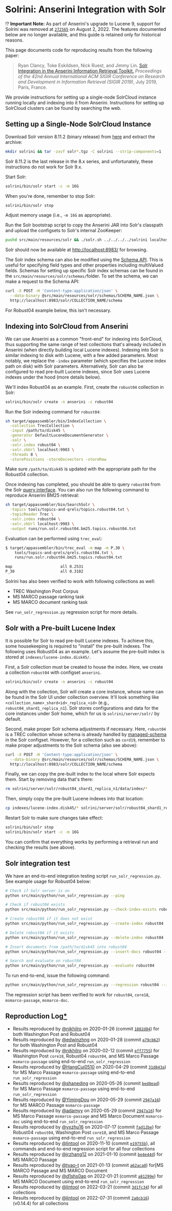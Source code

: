 # Solrini: Anserini Integration with Solr

⁉️ **Important Note:** As part of Anserini's upgrade to Lucene 9, support for Solrini was removed at [`272565`](https://github.com/castorini/anserini/commit/27256551e958f39495b04e89ef55de9d27f33414) on August 2, 2022.
The features documented below are no longer available, and this guide is retained only for historical reasons.

This page documents code for reproducing results from the following paper:

> Ryan Clancy, Toke Eskildsen, Nick Ruest, and Jimmy Lin. [Solr Integration in the Anserini Information Retrieval Toolkit.](https://cs.uwaterloo.ca/~jimmylin/publications/Clancy_etal_SIGIR2019a.pdf) _Proceedings of the 42nd Annual International ACM SIGIR Conference on Research and Development in Information Retrieval (SIGIR 2019)_, July 2019, Paris, France.

We provide instructions for setting up a single-node SolrCloud instance running locally and indexing into it from Anserini.
Instructions for setting up SolrCloud clusters can be found by searching the web.

## Setting up a Single-Node SolrCloud Instance

Download Solr version 8.11.2 (binary release) from [here](https://solr.apache.org/downloads.html) and extract the archive:

```bash
mkdir solrini && tar -zxvf solr*.tgz -C solrini --strip-components=1
```

Solr 8.11.2 is the last release in the 8.x series, and unfortunately, these instructions do not work for Solr 9.x.

Start Solr:

```bash
solrini/bin/solr start -c -m 16G
```

When you're done, remember to stop Solr:

```bash
solrini/bin/solr stop
```

Adjust memory usage (i.e., `-m 16G` as appropriate).

Run the Solr bootstrap script to copy the Anserini JAR into Solr's classpath and upload the configsets to Solr's internal ZooKeeper:

```bash
pushd src/main/resources/solr && ./solr.sh ../../../../solrini localhost:9983 && popd
```

Solr should now be available at [http://localhost:8983/](http://localhost:8983/) for browsing.

The Solr index schema can also be modified using the [Schema API](https://lucene.apache.org/solr/guide/8_3/schema-api.html). This is useful for specifying field types and other properties including multiValued fields.
Schemas for setting up specific Solr index schemas can be found in the `src/main/resources/solr/schemas/`folder.
To set the schema, we can make a request to the Schema API:

```bash
curl -X POST -H 'Content-type:application/json' \
  --data-binary @src/main/resources/solr/schemas/SCHEMA_NAME.json \
  http://localhost:8983/solr/COLLECTION_NAME/schema
```

For Robust04 example below, this isn't necessary.

## Indexing into SolrCloud from Anserini

We can use Anserini as a common "front-end" for indexing into SolrCloud, thus supporting the same range of test collections that's already included in Anserini (when directly building local Lucene indexes).
Indexing into Solr is similar indexing to disk with Lucene, with a few added parameters.
Most notably, we replace the `-index` parameter (which specifies the Lucene index path on disk) with Solr parameters.
Alternatively, Solr can also be configured to read pre-built Lucene indexes, since Solr uses Lucene indexes under the hood (more details below).

We'll index Robust04 as an example.
First, create the `robust04` collection in Solr:

```bash
solrini/bin/solr create -n anserini -c robust04
```

Run the Solr indexing command for `robust04`:

```bash
sh target/appassembler/bin/IndexCollection \
  -collection TrecCollection \
  -input /path/to/disk45 \
  -generator DefaultLuceneDocumentGenerator \
  -solr \
  -solr.index robust04 \
  -solr.zkUrl localhost:9983 \
  -threads 8 \
  -storePositions -storeDocvectors -storeRaw
```

Make sure `/path/to/disk45` is updated with the appropriate path for the Robust04 collection.

Once indexing has completed, you should be able to query `robust04` from the Solr [query interface](http://localhost:8983/solr/#/robust04/query).
You can also run the following command to reproduce Anserini BM25 retrieval:

```bash
sh target/appassembler/bin/SearchSolr \
  -topics tools/topics-and-qrels/topics.robust04.txt \
  -topicReader Trec \
  -solr.index robust04 \
  -solr.zkUrl localhost:9983 \
  -output runs/run.solr.robust04.bm25.topics.robust04.txt
```

Evaluation can be performed using `trec_eval`:

```bash
$ target/appassembler/bin/trec_eval -m map -m P.30 \
    tools/topics-and-qrels/qrels.robust04.txt \
    runs/run.solr.robust04.bm25.topics.robust04.txt

map                   	all	0.2531
P_30                  	all	0.3102
```

Solrini has also been verified to work with following collections as well:

+ TREC Washington Post Corpus
+ MS MARCO passage ranking task
+ MS MARCO document ranking task

See `run_solr_regression.py` regression script for more details.

## Solr with a Pre-built Lucene Index

It is possible for Solr to read pre-built Lucene indexes.
To achieve this, some housekeeping is required to "install" the pre-built indexes.
The following uses Robust04 as an example.
Let's assume the pre-built index is stored at `indexes/lucene-index.disk45/`.

First, a Solr collection must be created to house the index.
Here, we create a collection `robust04` with configset `anserini`.

```bash
solrini/bin/solr create -n anserini -c robust04
```

Along with the collection, Solr will create a core instance, whose name can be found in the Solr UI under collection overview.
It'll look something like `<collection_name>_shard<id>_replica_<id>` (e.g., `robust04_shard1_replica_n1`).
Solr stores configurations and data for the core instances under Solr home, which for us is `solrini/server/solr/` by default.

Second, make proper Solr schema adjustments if necessary.
Here, `robust04` is a TREC collection whose schema is already handled by [managed-schema](https://github.com/castorini/anserini/blob/master/src/main/resources/solr/anserini/conf/managed-schema) in the Solr configset.
However, for a collection such as `cord19`, remember to make proper adjustments to the Solr schema (also see above):

```bash
curl -X POST -H 'Content-type:application/json' \
  --data-binary @src/main/resources/solr/schemas/SCHEMA_NAME.json \
  http://localhost:8983/solr/COLLECTION_NAME/schema
```

Finally, we can copy the pre-built index to the local where Solr expects them.
Start by removing data that's there:

```bash
rm solrini/server/solr/robust04_shard1_replica_n1/data/index/*
```

Then, simply copy the pre-built Lucene indexes into that location:

```bash
cp indexes/lucene-index.disk45/* solrini/server/solr/robust04_shard1_replica_n1/data/index
```

Restart Solr to make sure changes take effect:

```bash
solrini/bin/solr stop
solrini/bin/solr start -c -m 16G
```

You can confirm that everything works by performing a retrieval run and checking the results (see above).

## Solr integration test

We have an end-to-end integration testing script `run_solr_regression.py`.
See example usage for Robust04 below:

```bash
# Check if Solr server is on
python src/main/python/run_solr_regression.py --ping

# Check if robust04 exists
python src/main/python/run_solr_regression.py --check-index-exists robust04

# Create robust04 if it does not exist
python src/main/python/run_solr_regression.py --create-index robust04

# Delete robust04 if it exists
python src/main/python/run_solr_regression.py --delete-index robust04

# Insert documents from /path/to/disk45 into robust04
python src/main/python/run_solr_regression.py --insert-docs robust04 --input /path/to/disk45

# Search and evaluate on robust04
python src/main/python/run_solr_regression.py --evaluate robust04
```

To run end-to-end, issue the following command:

```bash
python src/main/python/run_solr_regression.py --regression robust04 --input /path/to/disk45
```

The regression script has been verified to work for `robust04`, `core18`, `msmarco-passage`, `msmarco-doc`.

## Reproduction Log[*](reproducibility.md)

+ Results reproduced by [@nikhilro](https://github.com/nikhilro) on 2020-01-26 (commit [`1882d84`](https://github.com/castorini/anserini/commit/1882d84236b13cd4673d2d8fa91003438eea2d82)) for both Washington Post and Robust04
+ Results reproduced by [@edwinzhng](https://github.com/edwinzhng) on 2020-01-28 (commit [`a79cb62`](https://github.com/castorini/anserini/commit/a79cb62a57a059113a6c3b1523b582b89dccf0a1)) for both Washington Post and Robust04
+ Results reproduced by [@nikhilro](https://github.com/nikhilro) on 2020-02-12 (commit [`eff7755`](https://github.com/castorini/anserini/commit/eff7755a611bd20ee1d63ac0167f5c8f38cd3074)) for Washington Post `core18`, Robust04 `robust04`, and MS Marco Passage `msmarco-passage` using end-to-end `run_solr_regression`
+ Results reproduced by [@HangCui0510](https://github.com/HangCui0510) on 2020-04-29 (commit [`31d843a`](https://github.com/castorini/anserini/commit/31d843a6073bfd7eff7e326f543e3f11845df7fa)) for MS Marco Passage `msmarco-passage` using end-to-end `run_solr_regression`
+ Results reproduced by [@shaneding](https://github.com/shaneding) on 2020-05-26 (commit [`bed8ead`](https://github.com/castorini/anserini/commit/bed8eadad5f2ba859a2ddd2801db4aaeb3c81485)) for MS Marco Passage `msmarco-passage` using end-to-end `run_solr_regression`
+ Results reproduced by [@YimingDou](https://github.com/YimingDou) on 2020-05-29 (commit [`2947a16`](https://github.com/castorini/anserini/commit/2947a1622efae35637b83e321aba8e6fccd43489)) for MS MARCO Passage `msmarco-passage`
+ Results reproduced by [@adamyy](https://github.com/adamyy) on 2020-05-29 (commit [`2947a16`](https://github.com/castorini/anserini/commit/2947a1622efae35637b83e321aba8e6fccd43489)) for MS Marco Passage `msmarco-passage` and MS Marco Document `msmarco-doc` using end-to-end `run_solr_regression`
+ Results reproduced by [@yxzhu16](https://github.com/yxzhu16) on 2020-07-17 (commit [`fad12be`](https://github.com/castorini/anserini/commit/fad12be2e37a075100707c3a674eb67bc0aa57ef)) for Robust04 `robust04`, Washington Post `core18`, and MS Marco Passage `msmarco-passage` using end-to-end `run_solr_regression`
+ Results reproduced by [@lintool](https://github.com/lintool) on 2020-11-10 (commit [`e19755b`](https://github.com/castorini/anserini/commit/e19755b5fa976127830597bc9fbca203b9f5ad24)), all commands and end-to-end regression script for all four collections
+ Results reproduced by [@jrzhang12](https://github.com/jrzhang12) on 2021-01-10 (commit [`be4e44d`](https://github.com/castorini/anserini/commit/02c52ee606ba0ebe32c130af1e26d24d8f10566a)) for MS MARCO Passage
+ Results reproduced by [@tyao-t](https://github.com/tyao-t) on 2021-01-13 (commit [`a62aca0`](https://github.com/castorini/anserini/commit/a62aca06c1603617207c1c148133de0f90f24738)) for[MS MARCO Passage and MS MARCO Document
+ Results reproduced by [@d1shs0ap](https://github.com/d1shs0ap) on 2022-01-21 (commit [`a81299e`](https://github.com/castorini/anserini/commit/a81299e59eff24512d635e0d49fba6e373286469)) for MS MARCO Document using end-to-end `run_solr_regression`
+ Results reproduced by [@lintool](https://github.com/lintool) on 2022-03-21 (commit [`3d1fc34`](https://github.com/castorini/anserini/commit/3d1fc3457b993832b4682c0482b26d8271d02ec6)) for all collections
+ Results reproduced by [@lintool](https://github.com/lintool) on 2022-07-31 (commit [`2a0cb16`](https://github.com/castorini/anserini/commit/2a0cb16829b347e38801b9972b349de498dadf03)) (v0.14.4) for all collections
